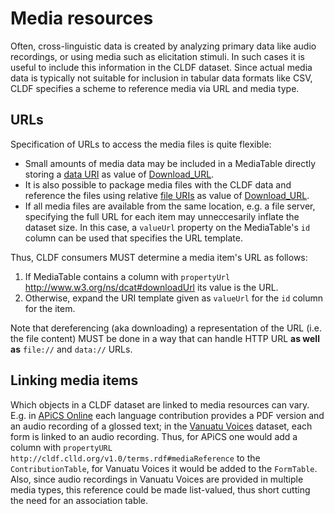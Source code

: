 # Media resources

Often, cross-linguistic data is created by analyzing primary data like audio recordings,
or using media such as elicitation stimuli. In such cases it is useful to include this
information in the CLDF dataset. Since actual media data is typically not suitable for
inclusion in tabular data formats like CSV, CLDF specifies a scheme to reference media
via URL and media type.


## URLs

Specification of URLs to access the media files is quite flexible:
- Small amounts of media data may be included in a
  MediaTable directly storing a [data URI](https://en.wikipedia.org/wiki/Data_URI_scheme) as value
  of [Download_URL](http://cldf.clld.org/v1.0/terms.rdf#downloadUrl).
- It is also possible to package media files with the CLDF data and reference the files
  using relative [file URIs](https://en.wikipedia.org/wiki/File_URI_scheme) as value of
  [Download_URL](http://cldf.clld.org/v1.0/terms.rdf#downloadUrl).
- If all media files are available from the same location, e.g. a file server, specifying
  the full URL for each item may unneccesarily inflate the dataset size. In this case,
  a `valueUrl` property on the MediaTable's `id` column can be used that specifies the
  URL template.

Thus, CLDF consumers MUST determine a media item's URL as follows:
1. If MediaTable contains a column with `propertyUrl` http://www.w3.org/ns/dcat#downloadUrl its value is the URL.
2. Otherwise, expand the URI template given as `valueUrl` for the `id` column for the item.

Note that dereferencing (aka downloading) a representation of the URL (i.e. the file content) MUST be done in a way
that can handle HTTP URL **as well as** `file://` and `data://` URLs.


## Linking media items

Which objects in a CLDF dataset are linked to media resources can vary. E.g. in 
[APiCS Online](https://apics-online.info/)
each language contribution provides a PDF version and an audio recording of a glossed
text; in the [Vanuatu Voices](https://vanuatuvoices.clld.org/) dataset, each form is linked to an audio recording.
Thus, for APiCS one would add a column with `propertyURL` 
`http://cldf.clld.org/v1.0/terms.rdf#mediaReference`
to the `ContributionTable`, for Vanuatu Voices it would be added to the `FormTable`. Also,
since audio recordings in Vanuatu Voices are provided in multiple media types, this
reference could be made list-valued, thus short cutting the need for an association table.

